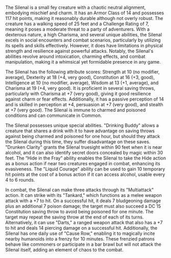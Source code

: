 The Silenal is a small fey creature with a chaotic neutral alignment, embodying mischief and charm. It has an Armor Class of 14 and possesses 117 hit points, making it reasonably durable although not overly robust. The creature has a walking speed of 25 feet and a Challenge Rating of 7, meaning it poses a moderate threat to a party of adventurers. With a dexterous nature, a high Charisma, and several unique abilities, the Silenal excels in social encounters and combat scenarios, particularly by utilizing its spells and skills effectively. However, it does have limitations in physical strength and resilience against powerful attacks. Notably, the Silenal's abilities revolve around intoxication, charming effects, and combat manipulation, making it a whimsical yet formidable presence in any game.

The Silenal has the following attribute scores: Strength at 10 (no modifier, average), Dexterity at 18 (+4, very good), Constitution at 16 (+3, good), Intelligence at 10 (no modifier, average), Wisdom at 13 (+1, average), and Charisma at 19 (+4, very good). It is proficient in several saving throws, particularly with Charisma at +7 (very good), giving it good resilience against charm or fear effects. Additionally, it has a passive perception of 14 and is skilled in perception at +4, persuasion at +7 (very good), and stealth at +7 (very good). The Silenal is immune to charmed and poisoned conditions and can communicate in Common.

The Silenal possesses unique special abilities. "Drinking Buddy" allows a creature that shares a drink with it to have advantage on saving throws against being charmed and poisoned for one hour, but should they attack the Silenal during this time, they suffer disadvantage on these saves. "Drunken Clarity" grants the Silenal truesight within 90 feet when it is near alcohol, and it can also identify secret doors concealed by magic within 30 feet. The “Hide in the Fray” ability enables the Silenal to take the Hide action as a bonus action if near two creatures engaged in combat, enhancing its evasiveness. The "Liquid Courage" ability can be used to gain 10 temporary hit points at the cost of a bonus action if it can access alcohol, usable every 4 to 6 rounds.

In combat, the Silenal can make three attacks through its "Multiattack" action. It can strike with its "Tankard," which functions as a melee weapon attack with a +7 to hit. On a successful hit, it deals 7 bludgeoning damage plus an additional 7 poison damage; the target must also succeed a DC 15 Constitution saving throw to avoid being poisoned for one minute. The target may repeat the saving throw at the end of each of its turns. Alternatively, it can use "Darts," a ranged weapon attack that also has a +7 to hit and deals 14 piercing damage on a successful hit. Additionally, the Silenal has one daily use of "Cause Row," enabling it to magically incite nearby humanoids into a frenzy for 10 minutes. These frenzied patrons behave like commoners or participate in a bar brawl but will not attack the Silenal itself, adding an element of chaos to the combat.